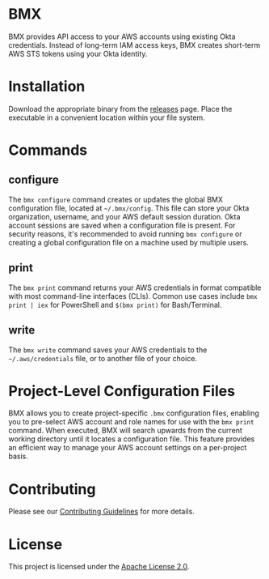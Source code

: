 # BMX

BMX provides API access to your AWS accounts using existing Okta credentials. Instead of long-term IAM access keys, BMX creates short-term AWS STS tokens using your Okta identity.

# Installation

Download the appropriate binary from the [releases](https://github.com/Brightspace/bmx/releases) page. Place the executable in a convenient location within your file system.

# Commands

## configure

The `bmx configure` command creates or updates the global BMX configuration file, located at `~/.bmx/config`. This file can store your Okta organization, username, and your AWS default session duration. Okta account sessions are saved when a configuration file is present. For security reasons, it's recommended to avoid running `bmx configure` or creating a global configuration file on a machine used by multiple users.

## print

The `bmx print` command returns your AWS credentials in format compatible with most command-line interfaces (CLIs). Common use cases include `bmx print | iex` for PowerShell and `$(bmx print)` for Bash/Terminal.

## write

The `bmx write` command saves your AWS credentials to the `~/.aws/credentials` file, or to another file of your choice.

# Project-Level Configuration Files

BMX allows you to create project-specific `.bmx` configuration files, enabling you to pre-select AWS account and role names for use with the `bmx print` command. When executed, BMX will search upwards from the current working directory until it locates a configuration file. This feature provides an efficient way to manage your AWS account settings on a per-project basis.

# Contributing

Please see our [Contributing Guidelines](https://github.com/Brightspace/bmx/blob/main/CONTRIBUTING.md) for more details.

# License

This project is licensed under the [Apache License 2.0](https://github.com/Brightspace/bmx/blob/main/LICENSE).
